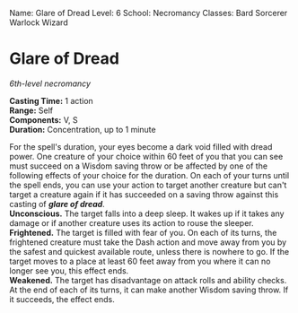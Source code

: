Name: Glare of Dread
Level: 6
School: Necromancy
Classes: Bard
         Sorcerer
         Warlock
         Wizard

# Glare of Dread 
_6th-level necromancy_ 

**Casting Time:** 1 action    
**Range:** Self    
**Components:** V, S    
**Duration:** Concentration, up to 1 minute 

For the spell's duration, your eyes become a dark void filled with dread power. One creature of your choice within 60 feet of you that you can see must succeed on a Wisdom saving throw or be affected by one of the following effects of your choice for the duration. On each of your turns until the spell ends, you can use your action to target another creature but can't target a creature again if it has succeeded on a saving throw against this casting of **_glare of dread_**.    
**Unconscious.** The target falls into a deep sleep. It wakes up if it takes any damage or if another creature uses its action to rouse the sleeper.    
**Frightened.** The target is filled with fear of you. On each of its turns, the frightened creature must take the Dash action and move away from you by the safest and quickest available route, unless there is nowhere to go. If the target moves to a place at least 60 feet away from you where it can no longer see you, this effect ends.    
**Weakened.** The target has disadvantage on attack rolls and ability checks. At the end of each of its turns, it can make another Wisdom saving throw. If it succeeds, the effect ends.